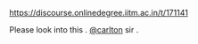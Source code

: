 https://discourse.onlinedegree.iitm.ac.in/t/171141

Please look into this . <a class="mention" href="/u/carlton">@carlton</a> sir .